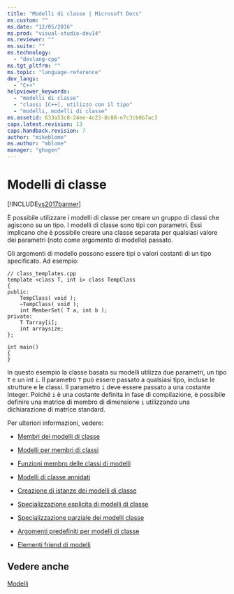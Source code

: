 ```yaml
---
title: "Modelli di classe | Microsoft Docs"
ms.custom: ""
ms.date: "12/05/2016"
ms.prod: "visual-studio-dev14"
ms.reviewer: ""
ms.suite: ""
ms.technology: 
  - "devlang-cpp"
ms.tgt_pltfrm: ""
ms.topic: "language-reference"
dev_langs: 
  - "C++"
helpviewer_keywords: 
  - "modelli di classe"
  - "classi [C++], utilizzo con il tipo"
  - "modelli, modelli di classe"
ms.assetid: 633a53c8-24ee-4c23-8c88-e7c3cb0b7ac3
caps.latest.revision: 13
caps.handback.revision: 7
author: "mikeblome"
ms.author: "mblome"
manager: "ghogen"
---
```

# Modelli di classe
[!INCLUDE[vs2017banner](../assembler/inline/includes/vs2017banner.md)]

È possibile utilizzare i modelli di classe per creare un gruppo di classi che agiscono su un tipo.  I modelli di classe sono tipi con parametri.  Essi implicano che è possibile creare una classe separata per qualsiasi valore dei parametri \(noto come argomento di modello\) passato.  
  
 Gli argomenti di modello possono essere tipi o valori costanti di un tipo specificato.  Ad esempio:  
  
```  
// class_templates.cpp  
template <class T, int i> class TempClass   
{  
public:  
    TempClass( void );  
    ~TempClass( void );  
    int MemberSet( T a, int b );  
private:  
    T Tarray[i];  
    int arraysize;  
};  
  
int main()  
{  
}  
```  
  
 In questo esempio la classe basata su modelli utilizza due parametri, un tipo `T` e un int `i`.  Il parametro `T` può essere passato a qualsiasi tipo, incluse le strutture e le classi.  Il parametro `i` deve essere passato a una costante Integer.  Poiché `i` è una costante definita in fase di compilazione, è possibile definire una matrice di membro di dimensione `i` utilizzando una dichiarazione di matrice standard.  
  
 Per ulteriori informazioni, vedere:  
  
-   [Membri dei modelli di classe](../Topic/Members%20of%20Class%20Templates.md)  
  
-   [Modelli per membri di classi](../Topic/Templates%20for%20Class%20Members.md)  
  
-   [Funzioni membro delle classi di modelli](../Topic/Member%20Functions%20of%20Template%20Classes.md)  
  
-   [Modelli di classe annidati](../Topic/Nested%20Class%20Templates.md)  
  
-   [Creazione di istanze dei modelli di classe](../Topic/Class%20Template%20Instantiation.md)  
  
-   [Specializzazione esplicita di modelli di classe](../Topic/Explicit%20Specialization%20of%20Class%20Templates.md)  
  
-   [Specializzazione parziale dei modelli classe](../cpp/template-specialization-cpp.md)  
  
-   [Argomenti predefiniti per modelli di classe](../Topic/Default%20Arguments%20for%20Class%20Templates.md)  
  
-   [Elementi friend di modelli](../cpp/template-friends.md)  
  
## Vedere anche  
 [Modelli](../cpp/templates-cpp.md)